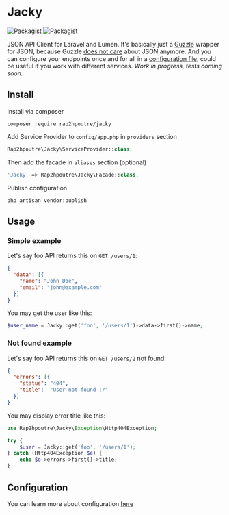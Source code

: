 # Jacky
[![Packagist](https://img.shields.io/packagist/v/rap2hpoutre/jacky.svg)]()
[![Packagist](https://img.shields.io/packagist/l/rap2hpoutre/jacky.svg)](https://packagist.org/packages/rap2hpoutre/jacky) 

JSON API Client for Laravel and Lumen. It's basically just a [Guzzle](https://github.com/guzzle/guzzle) wrapper for JSON, because Guzzle [does not care](http://stackoverflow.com/questions/30530172/guzzle-6-no-more-json-method-for-responses) about JSON anymore. And you can configure your endpoints once and for all in a [configuration file](https://github.com/rap2hpoutre/jacky/blob/master/src/config.php), could be useful if you work with different services. *Work in progress, tests coming soon.*
## Install

Install via composer
```
composer require rap2hpoutre/jacky
```
Add Service Provider to `config/app.php` in `providers` section
```php
Rap2hpoutre\Jacky\ServiceProvider::class,
```

Then add the facade in `aliases` section (optional) 
```php
'Jacky' => Rap2hpoutre\Jacky\Facade::class,
```

Publish configuration
```
php artisan vendor:publish
```

## Usage

### Simple example
Let's say foo API returns this on `GET /users/1`: 
```json
{
  "data": [{
    "name": "John Doe",
    "email": "john@example.com"
  }]
}
```

You may get the user like this:
```php
$user_name = Jacky::get('foo', '/users/1')->data->first()->name;
```

### Not found example
Let's say foo API returns this on `GET /users/2` not found: 
```json
{
  "errors": [{
    "status": "404",
    "title":  "User not found :/"
  }]
}
```

You may display error title like this:
```php
use Rap2hpoutre\Jacky\Exception\Http404Exception;

try {
    $user = Jacky::get('foo', '/users/1');
} catch (Http404Exception $e) {
    echo $e->errors->first()->title;
}

```

## Configuration
You can learn more about configuration [here](https://github.com/rap2hpoutre/jacky/blob/master/src/config.php)
